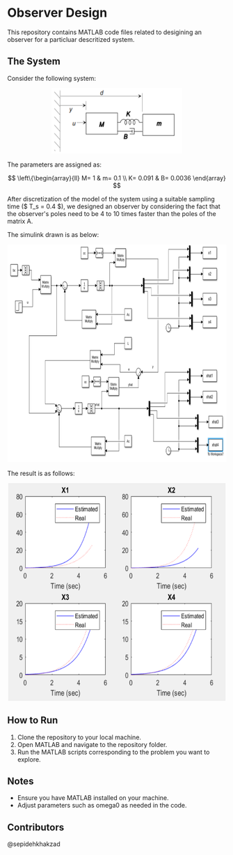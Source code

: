 # Observer Design

This repository contains MATLAB code files related to desigining an observer for a particluar descritized system.

## The System
Consider the following system:

<p align="center">
  <img src="./Figures/sim.png" width="300" height="150" alt="geo">
</p>

The parameters are assigned as:

$$
\left\{\begin{array}{ll}
M= 1 & m= 0.1 \\
K= 0.091 & B= 0.0036
\end{array}
$$

After discretization of the model of the system using a suitable sampling time ($ T_s = 0.4 $), we designed an observer by considering the fact that the observer's poles need to be 4 to 10 times faster than the poles of the matrix A.

The simulink drawn is as below:

<p align="center">
  <img src="./Figures/simulink.png" width="600" height="500" alt="simulink">
</p>

The result is as follows:

<p align="center">
  <img src="./Figures/res.png" width="500" height="500" alt="simulink">
</p>

## How to Run
1. Clone the repository to your local machine.
2. Open MATLAB and navigate to the repository folder.
3. Run the MATLAB scripts corresponding to the problem you want to explore.

## Notes
- Ensure you have MATLAB installed on your machine.
- Adjust parameters such as omega0 as needed in the code.

## Contributors
@sepidehkhakzad
